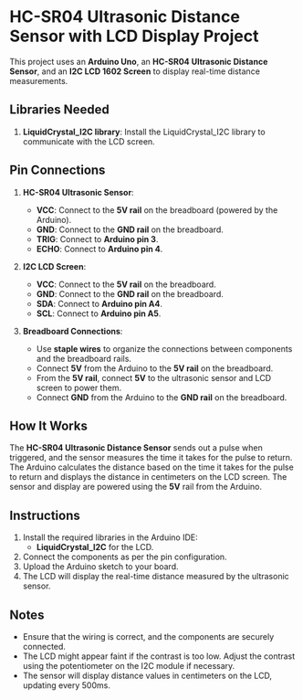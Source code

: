 # HC-SR04 Ultrasonic Distance Sensor with LCD Display Project

This project uses an **Arduino Uno**, an **HC-SR04 Ultrasonic Distance Sensor**, and an **I2C LCD 1602 Screen** to display real-time distance measurements.

## Libraries Needed
1. **LiquidCrystal_I2C library**: Install the LiquidCrystal_I2C library to communicate with the LCD screen.

## Pin Connections
1. **HC-SR04 Ultrasonic Sensor**:
   - **VCC**: Connect to the **5V rail** on the breadboard (powered by the Arduino).
   - **GND**: Connect to the **GND rail** on the breadboard.
   - **TRIG**: Connect to **Arduino pin 3**.
   - **ECHO**: Connect to **Arduino pin 4**.

2. **I2C LCD Screen**:
   - **VCC**: Connect to the **5V rail** on the breadboard.
   - **GND**: Connect to the **GND rail** on the breadboard.
   - **SDA**: Connect to **Arduino pin A4**.
   - **SCL**: Connect to **Arduino pin A5**.

3. **Breadboard Connections**:
   - Use **staple wires** to organize the connections between components and the breadboard rails.
   - Connect **5V** from the Arduino to the **5V rail** on the breadboard.
   - From the **5V rail**, connect **5V** to the ultrasonic sensor and LCD screen to power them.
   - Connect **GND** from the Arduino to the **GND rail** on the breadboard.

## How It Works
The **HC-SR04 Ultrasonic Distance Sensor** sends out a pulse when triggered, and the sensor measures the time it takes for the pulse to return. The Arduino calculates the distance based on the time it takes for the pulse to return and displays the distance in centimeters on the LCD screen. The sensor and display are powered using the **5V** rail from the Arduino.

## Instructions
1. Install the required libraries in the Arduino IDE:
   - **LiquidCrystal_I2C** for the LCD.
2. Connect the components as per the pin configuration.
3. Upload the Arduino sketch to your board.
4. The LCD will display the real-time distance measured by the ultrasonic sensor.

## Notes
- Ensure that the wiring is correct, and the components are securely connected.
- The LCD might appear faint if the contrast is too low. Adjust the contrast using the potentiometer on the I2C module if necessary.
- The sensor will display distance values in centimeters on the LCD, updating every 500ms.

